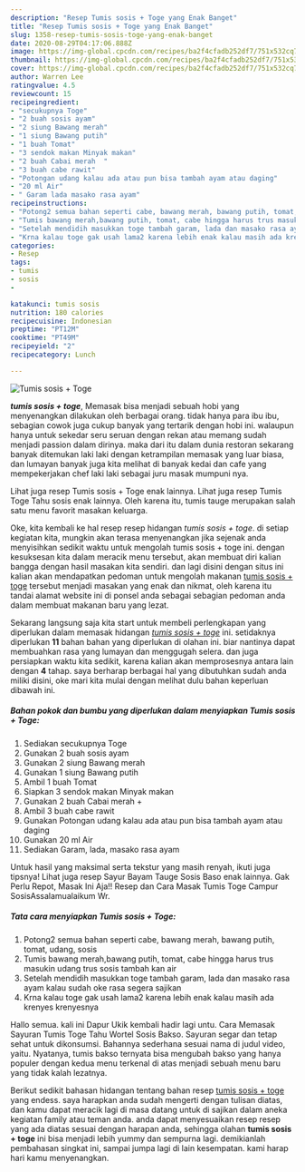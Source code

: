 ```yaml
---
description: "Resep Tumis sosis + Toge yang Enak Banget"
title: "Resep Tumis sosis + Toge yang Enak Banget"
slug: 1358-resep-tumis-sosis-toge-yang-enak-banget
date: 2020-08-29T04:17:06.888Z
image: https://img-global.cpcdn.com/recipes/ba2f4cfadb252df7/751x532cq70/tumis-sosis-toge-foto-resep-utama.jpg
thumbnail: https://img-global.cpcdn.com/recipes/ba2f4cfadb252df7/751x532cq70/tumis-sosis-toge-foto-resep-utama.jpg
cover: https://img-global.cpcdn.com/recipes/ba2f4cfadb252df7/751x532cq70/tumis-sosis-toge-foto-resep-utama.jpg
author: Warren Lee
ratingvalue: 4.5
reviewcount: 15
recipeingredient:
- "secukupnya Toge"
- "2 buah sosis ayam"
- "2 siung Bawang merah"
- "1 siung Bawang putih"
- "1 buah Tomat"
- "3 sendok makan Minyak makan"
- "2 buah Cabai merah  "
- "3 buah cabe rawit"
- "Potongan udang kalau ada atau pun bisa tambah ayam atau daging"
- "20 ml Air"
- " Garam lada masako rasa ayam"
recipeinstructions:
- "Potong2 semua bahan seperti cabe, bawang merah, bawang putih, tomat, udang, sosis"
- "Tumis bawang merah,bawang putih, tomat, cabe hingga harus trus masukin udang trus sosis tambah kan air"
- "Setelah mendidih masukkan toge tambah garam, lada dan masako rasa ayam kalau sudah oke rasa segera sajikan"
- "Krna kalau toge gak usah lama2 karena lebih enak kalau masih ada krenyes krenyesnya"
categories:
- Resep
tags:
- tumis
- sosis
- 

katakunci: tumis sosis  
nutrition: 180 calories
recipecuisine: Indonesian
preptime: "PT12M"
cooktime: "PT49M"
recipeyield: "2"
recipecategory: Lunch

---
```



![Tumis sosis + Toge](https://img-global.cpcdn.com/recipes/ba2f4cfadb252df7/751x532cq70/tumis-sosis-toge-foto-resep-utama.jpg)

<b><i>tumis sosis + toge</i></b>, Memasak bisa menjadi sebuah hobi yang menyenangkan dilakukan oleh berbagai orang. tidak hanya para ibu ibu, sebagian cowok juga cukup banyak yang tertarik dengan hobi ini. walaupun hanya untuk sekedar seru seruan dengan rekan atau memang sudah menjadi passion dalam dirinya. maka dari itu dalam dunia restoran sekarang banyak ditemukan laki laki dengan ketrampilan memasak yang luar biasa, dan lumayan banyak juga kita melihat di banyak kedai dan cafe yang mempekerjakan chef laki laki sebagai juru masak mumpuni nya.

Lihat juga resep Tumis sosis + Toge enak lainnya. Lihat juga resep Tumis Toge Tahu sosis enak lainnya. Oleh karena itu, tumis tauge merupakan salah satu menu favorit masakan keluarga.

Oke, kita kembali ke hal resep resep hidangan <i>tumis sosis + toge</i>. di setiap kegiatan kita, mungkin akan terasa menyenangkan jika sejenak anda menyisihkan sedikit waktu untuk mengolah tumis sosis + toge ini. dengan kesuksesan kita dalam meracik menu tersebut, akan membuat diri kalian bangga dengan hasil masakan kita sendiri. dan lagi disini dengan situs ini kalian akan mendapatkan pedoman untuk mengolah makanan <u>tumis sosis + toge</u> tersebut menjadi masakan yang enak dan nikmat, oleh karena itu tandai alamat website ini di ponsel anda sebagai sebagian pedoman anda dalam membuat makanan baru yang lezat.


Sekarang langsung saja kita start untuk membeli perlengkapan yang diperlukan dalam memasak hidangan <u><i>tumis sosis + toge</i></u> ini. setidaknya diperlukan <b>11</b> bahan bahan yang diperlukan di olahan ini. biar nantinya dapat membuahkan rasa yang lumayan dan menggugah selera. dan juga persiapkan waktu kita sedikit, karena kalian akan memprosesnya antara lain dengan <b>4</b> tahap. saya berharap berbagai hal yang dibutuhkan sudah anda miliki disini, oke mari kita mulai dengan melihat dulu bahan keperluan dibawah ini.

<!--inarticleads1-->

##### Bahan pokok dan bumbu yang diperlukan dalam menyiapkan Tumis sosis + Toge:

1. Sediakan secukupnya Toge
1. Gunakan 2 buah sosis ayam
1. Gunakan 2 siung Bawang merah
1. Gunakan 1 siung Bawang putih
1. Ambil 1 buah Tomat
1. Siapkan 3 sendok makan Minyak makan
1. Gunakan 2 buah Cabai merah  +
1. Ambil 3 buah cabe rawit
1. Gunakan Potongan udang kalau ada atau pun bisa tambah ayam atau daging
1. Gunakan 20 ml Air
1. Sediakan  Garam, lada, masako rasa ayam


Untuk hasil yang maksimal serta tekstur yang masih renyah, ikuti juga tipsnya! Lihat juga resep Sayur Bayam Tauge Sosis Baso enak lainnya. Gak Perlu Repot, Masak Ini Aja!! Resep dan Cara Masak Tumis Toge Campur SosisAssalamualaikum Wr. 

<!--inarticleads2-->

##### Tata cara menyiapkan Tumis sosis + Toge:

1. Potong2 semua bahan seperti cabe, bawang merah, bawang putih, tomat, udang, sosis
1. Tumis bawang merah,bawang putih, tomat, cabe hingga harus trus masukin udang trus sosis tambah kan air
1. Setelah mendidih masukkan toge tambah garam, lada dan masako rasa ayam kalau sudah oke rasa segera sajikan
1. Krna kalau toge gak usah lama2 karena lebih enak kalau masih ada krenyes krenyesnya


Hallo semua. kali ini Dapur Ukik kembali hadir lagi untu. Cara Memasak Sayuran Tumis Toge Tahu Wortel Sosis Bakso. Sayuran segar dan tetap sehat untuk dikonsumsi. Bahannya sederhana sesuai nama di judul video, yaitu. Nyatanya, tumis bakso ternyata bisa mengubah bakso yang hanya populer dengan kedua menu terkenal di atas menjadi sebuah menu baru yang tidak kalah lezatnya. 

Berikut sedikit bahasan hidangan tentang bahan resep <u>tumis sosis + toge</u> yang endess. saya harapkan anda sudah mengerti dengan tulisan diatas, dan kamu dapat meracik lagi di masa datang untuk di sajikan dalam aneka kegiatan family atau teman anda. anda dapat menyesuaikan resep resep yang ada diatas sesuai dengan harapan anda, sehingga olahan <b>tumis sosis + toge</b> ini bisa menjadi lebih yummy dan sempurna lagi. demikianlah pembahasan singkat ini, sampai jumpa lagi di lain kesempatan. kami harap hari kamu menyenangkan.
